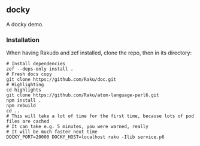 ## docky

A docky demo.

### Installation

When having Rakudo and zef installed, clone the repo,
then in its directory:

```
# Install dependencies
zef --deps-only install .
# Fresh docs copy
git clone https://github.com/Raku/doc.git
# Highlighting
cd highlights
git clone https://github.com/Raku/atom-language-perl6.git
npm install .
npm rebuild
cd ..
# This will take a lot of time for the first time, because lots of pod files are cached
# It can take e.g. 5 minutes, you were warned, really
# It will be much faster next time
DOCKY_PORT=20000 DOCKY_HOST=localhost raku -Ilib service.p6
```
